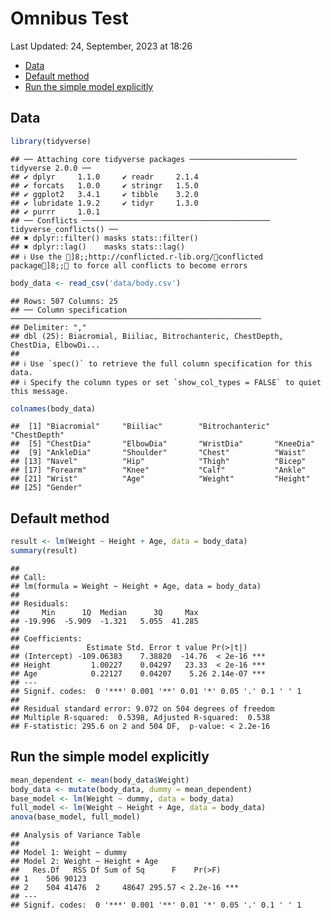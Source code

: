 Omnibus Test
================
Last Updated: 24, September, 2023 at 18:26

- <a href="#data" id="toc-data">Data</a>
- <a href="#default-method" id="toc-default-method">Default method</a>
- <a href="#run-the-simple-model-explicitly"
  id="toc-run-the-simple-model-explicitly">Run the simple model
  explicitly</a>

## Data

``` r
library(tidyverse)
```

    ## ── Attaching core tidyverse packages ──────────────────────── tidyverse 2.0.0 ──
    ## ✔ dplyr     1.1.0     ✔ readr     2.1.4
    ## ✔ forcats   1.0.0     ✔ stringr   1.5.0
    ## ✔ ggplot2   3.4.1     ✔ tibble    3.2.0
    ## ✔ lubridate 1.9.2     ✔ tidyr     1.3.0
    ## ✔ purrr     1.0.1     
    ## ── Conflicts ────────────────────────────────────────── tidyverse_conflicts() ──
    ## ✖ dplyr::filter() masks stats::filter()
    ## ✖ dplyr::lag()    masks stats::lag()
    ## ℹ Use the ]8;;http://conflicted.r-lib.org/conflicted package]8;; to force all conflicts to become errors

``` r
body_data <- read_csv('data/body.csv')
```

    ## Rows: 507 Columns: 25
    ## ── Column specification ────────────────────────────────────────────────────────
    ## Delimiter: ","
    ## dbl (25): Biacromial, Biiliac, Bitrochanteric, ChestDepth, ChestDia, ElbowDi...
    ## 
    ## ℹ Use `spec()` to retrieve the full column specification for this data.
    ## ℹ Specify the column types or set `show_col_types = FALSE` to quiet this message.

``` r
colnames(body_data)
```

    ##  [1] "Biacromial"     "Biiliac"        "Bitrochanteric" "ChestDepth"    
    ##  [5] "ChestDia"       "ElbowDia"       "WristDia"       "KneeDia"       
    ##  [9] "AnkleDia"       "Shoulder"       "Chest"          "Waist"         
    ## [13] "Navel"          "Hip"            "Thigh"          "Bicep"         
    ## [17] "Forearm"        "Knee"           "Calf"           "Ankle"         
    ## [21] "Wrist"          "Age"            "Weight"         "Height"        
    ## [25] "Gender"

## Default method

``` r
result <- lm(Weight ~ Height + Age, data = body_data)
summary(result)
```

    ## 
    ## Call:
    ## lm(formula = Weight ~ Height + Age, data = body_data)
    ## 
    ## Residuals:
    ##     Min      1Q  Median      3Q     Max 
    ## -19.996  -5.909  -1.321   5.055  41.285 
    ## 
    ## Coefficients:
    ##               Estimate Std. Error t value Pr(>|t|)    
    ## (Intercept) -109.06383    7.38820  -14.76  < 2e-16 ***
    ## Height         1.00227    0.04297   23.33  < 2e-16 ***
    ## Age            0.22127    0.04207    5.26 2.14e-07 ***
    ## ---
    ## Signif. codes:  0 '***' 0.001 '**' 0.01 '*' 0.05 '.' 0.1 ' ' 1
    ## 
    ## Residual standard error: 9.072 on 504 degrees of freedom
    ## Multiple R-squared:  0.5398, Adjusted R-squared:  0.538 
    ## F-statistic: 295.6 on 2 and 504 DF,  p-value: < 2.2e-16

## Run the simple model explicitly

``` r
mean_dependent <- mean(body_data$Weight)
body_data <- mutate(body_data, dummy = mean_dependent)
base_model <- lm(Weight ~ dummy, data = body_data)
full_model <- lm(Weight ~ Height + Age, data = body_data)
anova(base_model, full_model)
```

    ## Analysis of Variance Table
    ## 
    ## Model 1: Weight ~ dummy
    ## Model 2: Weight ~ Height + Age
    ##   Res.Df   RSS Df Sum of Sq      F    Pr(>F)    
    ## 1    506 90123                                  
    ## 2    504 41476  2     48647 295.57 < 2.2e-16 ***
    ## ---
    ## Signif. codes:  0 '***' 0.001 '**' 0.01 '*' 0.05 '.' 0.1 ' ' 1
